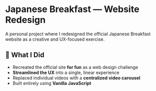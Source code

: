 # Japanese Breakfast — Website Redesign

A personal project where I redesigned the official Japanese Breakfast website as a creative and UX-focused exercise.

## 🔧 What I Did
- Recreated the official site **for fun** as a web design challenge  
- **Streamlined the UX** into a single, linear experience  
- Replaced individual videos with a **centralized video carousel**  
- Built entirely using **Vanilla JavaScript**
